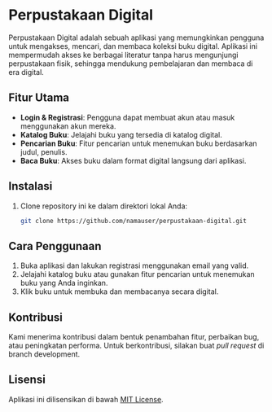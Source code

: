 # Perpustakaan Digital

Perpustakaan Digital adalah sebuah aplikasi yang memungkinkan pengguna untuk mengakses, mencari, dan membaca koleksi buku digital. Aplikasi ini mempermudah akses ke berbagai literatur tanpa harus mengunjungi perpustakaan fisik, sehingga mendukung pembelajaran dan membaca di era digital.

## Fitur Utama
- **Login & Registrasi**: Pengguna dapat membuat akun atau masuk menggunakan akun mereka.
- **Katalog Buku**: Jelajahi buku yang tersedia di katalog digital.
- **Pencarian Buku**: Fitur pencarian untuk menemukan buku berdasarkan judul, penulis.
- **Baca Buku**: Akses buku dalam format digital langsung dari aplikasi.

## Instalasi
1. Clone repository ini ke dalam direktori lokal Anda:
    ```bash
    git clone https://github.com/namauser/perpustakaan-digital.git
    ```

## Cara Penggunaan
1. Buka aplikasi dan lakukan registrasi menggunakan email yang valid.
2. Jelajahi katalog buku atau gunakan fitur pencarian untuk menemukan buku yang Anda inginkan.
3. Klik buku untuk membuka dan membacanya secara digital.

## Kontribusi
Kami menerima kontribusi dalam bentuk penambahan fitur, perbaikan bug, atau peningkatan performa. Untuk berkontribusi, silakan buat _pull request_ di branch development.

## Lisensi
Aplikasi ini dilisensikan di bawah [MIT License](LICENSE).

